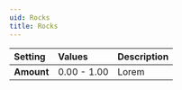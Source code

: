 ```yaml
---
uid: Rocks
title: Rocks
---
```


| Setting    | Values      | Description |
| :--------- | :---------- | :---------- |
| **Amount** | 0.00 - 1.00 | Lorem |



